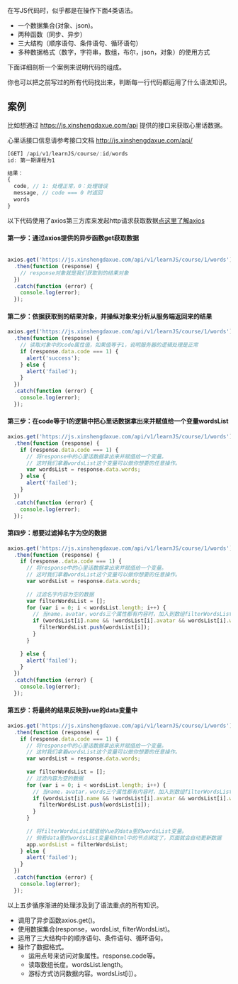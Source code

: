 在写JS代码时，似乎都是在操作下面4类语法。

- 一个数据集合(对象、json)。
- 两种函数（同步、异步）
- 三大结构（顺序语句、条件语句、循环语句）
- 多种数据格式（数字，字符串，数组，布尔，json，对象）的使用方式


下面详细剖析一个案例来说明代码的组成。

你也可以把之前写过的所有代码找出来，判断每一行代码都运用了什么语法知识。

## 案例

比如想通过 https://js.xinshengdaxue.com/api 提供的接口来获取心里话数据。

心里话接口信息请参考接口文档 http://js.xinshengdaxue.com/api/

```javascript
[GET] /api/v1/learnJS/course/:id/words
id: 第一期课程为1

结果：
{
  code, // 1: 处理正常，0：处理错误
  message, // code === 0 时返回
  words
}

```
以下代码使用了axios第三方库来发起http请求获取数据[点这里了解axios](https://github.com/xugy0926/getting-started-with-javascript/blob/master/topics/%E4%BA%86%E4%B8%8D%E8%B5%B7%E7%9A%84axios(http).md)

#### 第一步：通过axios提供的异步函数get获取数据
```javascript

axios.get('https://js.xinshengdaxue.com/api/v1/learnJS/course/1/words')
  .then(function (response) {
    // response对象就是我们获取到的结果对象
  })
  .catch(function (error) {
    console.log(error);
  });
```

#### 第二步：依据获取到的结果对象，并操纵对象来分析从服务端返回来的结果
```javascript
axios.get('https://js.xinshengdaxue.com/api/v1/learnJS/course/1/words')
  .then(function (response) {
    // 读取对象中的code属性值，如果值等于1，说明服务器的逻辑处理是正常
    if (response.data.code === 1) {
      alert('success');
    } else {
      alert('failed');
    }
  })
  .catch(function (error) {
    console.log(error);
  });
```

#### 第三步：在code等于1的逻辑中把心里话数据拿出来并赋值给一个变量wordsList
```javascript
axios.get('https://js.xinshengdaxue.com/api/v1/learnJS/course/1/words')
  .then(function (response) {
    if (response.data.code === 1) {
      // 将response中的心里话数据拿出来并赋值给一个变量。
      // 这时我们拿着wordsList这个变量可以做你想要的任意操作。
      var wordsList = response.data.words;
    } else {
      alert('failed');
    }
  })
  .catch(function (error) {
    console.log(error);
  });
```

#### 第四步：想要过滤掉名字为空的数据
```javascript
axios.get('https://js.xinshengdaxue.com/api/v1/learnJS/course/1/words')
  .then(function (response) {
    if (response..data.code === 1) {
      // 将response中的心里话数据拿出来并赋值给一个变量。
      // 这时我们拿着wordsList这个变量可以做你想要的任意操作。
      var wordsList = response.data.words;
      
      // 过滤名字内容为空的数据
      var filterWordsList = [];
      for (var i = 0; i < wordsList.length; i++) {
        // 当name，avatar，words三个属性都有内容时，加入到数组filterWordsList
        if (wordsList[i].name && !wordsList[i].avatar && wordsList[i].words) {
          filterWordsList.push(wordsList[i]);
        }
      }
      
    } else {
      alert('failed');
    }
  })
  .catch(function (error) {
    console.log(error);
  });
```

#### 第五步：将最终的结果反映到vue的data变量中
```javascript
axios.get('https://js.xinshengdaxue.com/api/v1/learnJS/course/1/words')
  .then(function (response) {
    if (response.data.code === 1) {
      // 将response中的心里话数据拿出来并赋值给一个变量。
      // 这时我们拿着wordsList这个变量可以做你想要的任意操作。
      var wordsList = response.data.words;
      
      var filterWordsList = [];
      // 过滤内容为空的数据
      for (var i = 0; i < wordsList.length; i++) {
        // 当name，avatar，words三个属性都有内容时，加入到数组filterWordsList
        if (wordsList[i].name && !wordsList[i].avatar && wordsList[i].words) {
          filterWordsList.push(wordsList[i]);
        }
      }
      
      // 将filterWordsList赋值给Vue的data里的wordsList变量。
      // 倘若data里的wordsList变量和html中的节点绑定了，页面就会自动更新数据
      app.wordsList = filterWordsList;
    } else {
      alert('failed');
    }
  })
  .catch(function (error) {
    console.log(error);
  });
```

以上五步循序渐进的处理涉及到了语法重点的所有知识。

- 调用了异步函数axios.get()。
- 使用数据集合(response，wordsList,  filterWordsList)。
- 运用了三大结构中的顺序语句、条件语句、循环语句。
- 操作了数据格式。
  - 运用点号来访问对象属性。response.code等。
  - 读取数组长度。wordsList.length。
  - 游标方式访问数据内容。wordsList[i]）。

